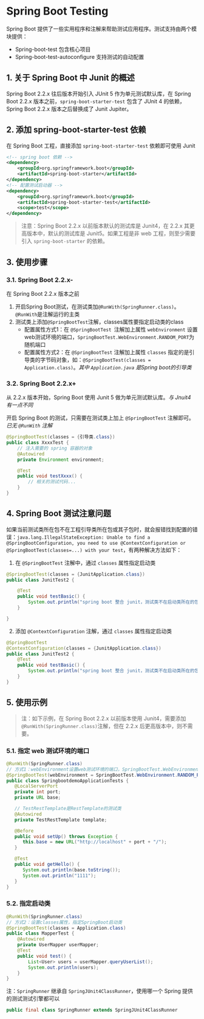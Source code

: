 # Spring Boot Testing

Spring Boot 提供了一些实用程序和注解来帮助测试应用程序。测试支持由两个模块提供：

- Spring-boot-test 包含核心项目
- Spring-boot-test-autoconfigure 支持测试的自动配置

## 1. 关于 Spring Boot 中 Junit 的概述

Spring Boot 2.2.x 往后版本开始引入 JUnit 5 作为单元测试默认库，在 Spring Boot 2.2.x 版本之前，`spring-boot-starter-test` 包含了 JUnit 4 的依赖，Spring Boot 2.2.x 版本之后替换成了 Junit Jupiter。

## 2. 添加 spring-boot-starter-test 依赖

在 Spring Boot 工程，直接添加 `spring-boot-starter-test` 依赖即可使用 Junit

```xml
<!-- spring boot 依赖 -->
<dependency>
    <groupId>org.springframework.boot</groupId>
    <artifactId>spring-boot-starter</artifactId>
</dependency>
<!-- 配置测试启动器 -->
<dependency>
    <groupId>org.springframework.boot</groupId>
    <artifactId>spring-boot-starter-test</artifactId>
    <scope>test</scope>
</dependency>
```

> 注意：Spring Boot 2.2.x 以前版本默认的测试库是 Junit4，在 2.2.x 其更高版本中，默认的测试库是 Junit5。如果工程是非 web 工程，则至少需要引入 `spring-boot-starter` 的依赖。

## 3. 使用步骤

### 3.1. Spring Boot 2.2.x-

在 Spring Boot 2.2.x 版本之前

1. 开启Spring Boot测试，在测试类加`@RunWith(SpringRunner.class)`。`@RunWith`是注解运行的主类
2. 测试类上添加`@SpringBootTest`注解，classes属性要指定启动类的class
    - 配置属性方式1：在 `@SpringBootTest `注解加上属性 `webEnvironment` 设置web测试环境的端口，`SpringBootTest.WebEnvironment.RANDOM_PORT`为随机端口
    - 配置属性方式2：在 `@SpringBootTest` 注解加上属性 `classes` 指定的是引导类的字节码对象，如：`@SpringBootTest(classes = Application.class)`。*其中 `Application.java` 是Spring boot的引导类*

### 3.2. Spring Boot 2.2.x+

从 2.2.x 版本开始，Spring Boot 使用 Junit 5 做为单元测试默认库。*与 Jnuit4 有一点不同*

开启 Spring Boot 的测试，只需要在测试类上加上 `@SpringBootTest` 注解即可。*已无 `@RunWith` 注解*

```java
@SpringBootTest(classes = {引导类.class})
public class XxxxTest {
    // 注入需要的 spring 容器的对象
    @Autowired
    private Environment environment;

    @Test
    public void testXxxx() {
        // 相关的测试代码...
    }
}
```

## 4. Spring Boot 测试注意问题

如果当前测试类所在包不在工程引导类所在包或其子包时，就会报错找到配置的错误：`java.lang.IllegalStateException: Unable to find a @SpringBootConfiguration, you need to use @ContextConfiguration or @SpringBootTest(classes=...) with your test`，有两种解决方法如下：

1. 在 `@SpringBootTest` 注解中，通过 `classes` 属性指定启动类

```java
@SpringBootTest(classes = {JunitApplication.class})
public class JunitTest2 {

    @Test
    public void testBasic() {
        System.out.println("spring boot 整合 junit，测试类不在启动类所在的包及其子包下....");
    }

}
```

2. 添加 `@ContextConfiguration` 注解，通过 `classes` 属性指定启动类

```java
@SpringBootTest
@ContextConfiguration(classes = {JunitApplication.class})
public class JunitTest2 {
    @Test
    public void testBasic() {
        System.out.println("spring boot 整合 junit，测试类不在启动类所在的包及其子包下....");
    }
}
```

## 5. 使用示例

> 注：如下示例，在 Spring Boot 2.2.x 以前版本使用 Junit4，需要添加`@RunWith(SpringRunner.class)`注解，但在 2.2.x 后更高版本中，则不需要。

### 5.1. 指定 web 测试环境的端口

```java
@RunWith(SpringRunner.class)
// 方式1：webEnvironment设置web测试环境的端口，SpringBootTest.WebEnvironment.RANDOM_PORT 为随机端口
@SpringBootTest(webEnvironment = SpringBootTest.WebEnvironment.RANDOM_PORT)
public class SpringbootdemoApplicationTests {
   @LocalServerPort
   private int port;
   private URL base;

   // TestRestTemplate是RestTemplate的测试类
   @Autowired
   private TestRestTemplate template;

   @Before
   public void setUp() throws Exception {
      this.base = new URL("http://localhost" + port + "/");
   }

   @Test
   public void getHello() {
      System.out.println(base.toString());
      System.out.println("1111");
   }
}
```

### 5.2. 指定启动类

```java
@RunWith(SpringRunner.class)
// 方式2：设置classes属性，指定SpringBoot启动类
@SpringBootTest(classes = Application.class)
public class MapperTest {
    @Autowired
    private UserMapper userMapper;
    @Test
    public void test() {
        List<User> users = userMapper.queryUserList();
        System.out.println(users);
    }
}
```

注：`SpringRunner` 继承自 `SpringJUnit4ClassRunner`，使用哪一个 Spring 提供的测试测试引擎都可以

```java
public final class SpringRunner extends SpringJUnit4ClassRunner
```



